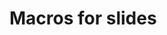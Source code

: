 <!--

author:   DART Team
email:    dart@chop.edu
version:  0.0.0
current_version_description: Initial version.
language: en
narrator: UK English Female
title: Macros for slides
comment:  This is placeholder module to save macros used in when creating slide decks.

@version_history 
No previous versions.
@end

@sql_series_slide

**Welcome to the Arcus Education Skill Series!**

<br>

<div style = "align-items: center; display: flex;">
<div style = "margin: 1rem; max-width: 30%; float:left; padding-right:4em;">![""](../media/SQL-Logo.png)
</div>
<div style = "margin: 1rem auto; max-width: 65%; float:left;">
<h3>Beyond the Spreadsheet: Understanding SQL and Relational Databases</h3> 

</div>
</div>
@end

@todays_talk
<h3>@title</h3>

After this session, learners will be able to:

@learning_objectives
@end

-->
# Macros for slides

